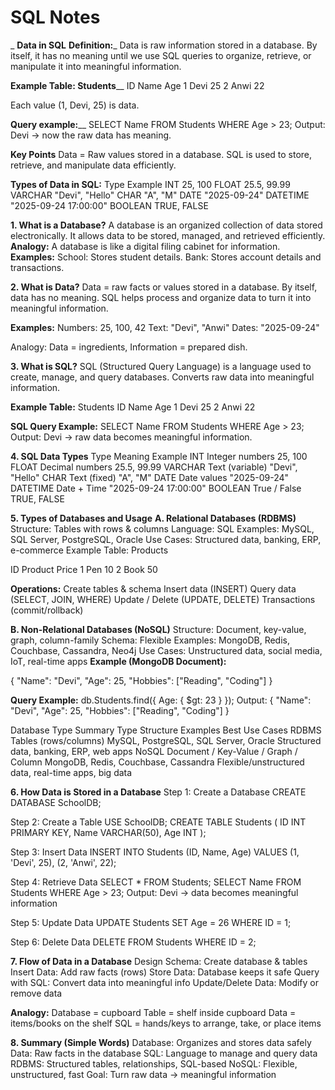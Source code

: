# SQL Notes
_
**Data in SQL**
**Definition:**_
Data is raw information stored in a database.
By itself, it has no meaning until we use SQL queries to organize, retrieve, or manipulate it into meaningful information.

**Example Table: Students**__
ID	 Name	 Age
1  	 Devi	 25
2	   Anwi	 22

Each value (1, Devi, 25) is data.

**Query example:**__
SELECT Name FROM Students WHERE Age > 23;
Output: Devi → now the raw data has meaning.

**Key Points**
Data = Raw values stored in a database.
SQL is used to store, retrieve, and manipulate data efficiently.

**Types of Data in SQL:**
Type	           Example
INT            	25, 100
FLOAT	          25.5, 99.99
VARCHAR	        "Devi", "Hello"
CHAR	          "A", "M"
DATE	          "2025-09-24"
DATETIME	      "2025-09-24 17:00:00"
BOOLEAN	         TRUE, FALSE

**1. What is a Database?**
A database is an organized collection of data stored electronically.
It allows data to be stored, managed, and retrieved efficiently.
**Analogy:** A database is like a digital filing cabinet for information.
**Examples:**
School: Stores student details.
Bank: Stores account details and transactions.

**2. What is Data?**
Data = raw facts or values stored in a database.
By itself, data has no meaning.
SQL helps process and organize data to turn it into meaningful information.

**Examples:**
Numbers: 25, 100, 42
Text: "Devi", "Anwi"
Dates: "2025-09-24"

Analogy: Data = ingredients, Information = prepared dish.

**3. What is SQL?**
SQL (Structured Query Language) is a language used to create, manage, and query databases.
Converts raw data into meaningful information.

**Example Table:** Students
ID	Name	Age
1	Devi	25
2	Anwi	22

**SQL Query Example:**
SELECT Name FROM Students WHERE Age > 23;
Output: Devi → raw data becomes meaningful information.

**4. SQL Data Types**
Type         	Meaning	Example
INT	          Integer numbers	25, 100
FLOAT	        Decimal numbers	25.5, 99.99
VARCHAR	      Text (variable)	"Devi", "Hello"
CHAR	        Text (fixed)	"A", "M"
DATE	        Date values	"2025-09-24"
DATETIME	    Date + Time	"2025-09-24 17:00:00"
BOOLEAN     	True / False	TRUE, FALSE

**5. Types of Databases and Usage**
**A. Relational Databases (RDBMS)**
Structure: Tables with rows & columns
Language: SQL
Examples: MySQL, SQL Server, PostgreSQL, Oracle
Use Cases: Structured data, banking, ERP, e-commerce
Example Table: Products

ID	    Product  	Price
1	      Pen	      10
2	      Book	   50

**Operations:**
Create tables & schema
Insert data (INSERT)
Query data (SELECT, JOIN, WHERE)
Update / Delete (UPDATE, DELETE)
Transactions (commit/rollback)

**B. Non-Relational Databases (NoSQL)**
Structure: Document, key-value, graph, column-family
Schema: Flexible
Examples: MongoDB, Redis, Couchbase, Cassandra, Neo4j
Use Cases: Unstructured data, social media, IoT, real-time apps
**Example (MongoDB Document):**

{
  "Name": "Devi",
  "Age": 25,
  "Hobbies": ["Reading", "Coding"]
}


**Query Example:**
db.Students.find({ Age: { $gt: 23 } });
Output: { "Name": "Devi", "Age": 25, "Hobbies": ["Reading", "Coding"] }

Database          Type Summary
Type	            Structure	                                 Examples	                                   Best Use Cases
RDBMS	           Tables (rows/columns)	                  MySQL, PostgreSQL, SQL Server, Oracle        	Structured data, banking, ERP, web apps
NoSQL	           Document / Key-Value / Graph / Column	  MongoDB, Redis, Couchbase, Cassandra	        Flexible/unstructured data, real-time apps, big data

**6. How Data is Stored in a Database**
Step 1: Create a Database
CREATE DATABASE SchoolDB;

Step 2: Create a Table
USE SchoolDB;
CREATE TABLE Students (
    ID INT PRIMARY KEY,
    Name VARCHAR(50),
    Age INT
);

Step 3: Insert Data
INSERT INTO Students (ID, Name, Age)
VALUES (1, 'Devi', 25),
       (2, 'Anwi', 22);

Step 4: Retrieve Data
SELECT * FROM Students;
SELECT Name FROM Students WHERE Age > 23;
Output: Devi → data becomes meaningful information

Step 5: Update Data
UPDATE Students
SET Age = 26
WHERE ID = 1;

Step 6: Delete Data
DELETE FROM Students WHERE ID = 2;

**7. Flow of Data in a Database**
Design Schema: Create database & tables
Insert Data: Add raw facts (rows)
Store Data: Database keeps it safe
Query with SQL: Convert data into meaningful info
Update/Delete Data: Modify or remove data

**Analogy:**
Database = cupboard
Table = shelf inside cupboard
Data = items/books on the shelf
SQL = hands/keys to arrange, take, or place items

**8. Summary (Simple Words)**
Database: Organizes and stores data safely
Data: Raw facts in the database
SQL: Language to manage and query data
RDBMS: Structured tables, relationships, SQL-based
NoSQL: Flexible, unstructured, fast
Goal: Turn raw data → meaningful information
